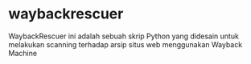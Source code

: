 # waybackrescuer
WaybackRescuer ini adalah sebuah skrip Python yang didesain untuk melakukan scanning terhadap arsip situs web menggunakan Wayback Machine
